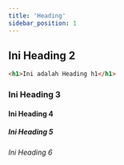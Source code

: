```yaml
---
title: 'Heading'
sidebar_position: 1
---
```


## Ini Heading 2

```html title='heading.html'
<h1>Ini adalah Heading h1</h1>
```

### Ini Heading 3

#### Ini Heading 4

##### Ini Heading 5

###### Ini Heading 6